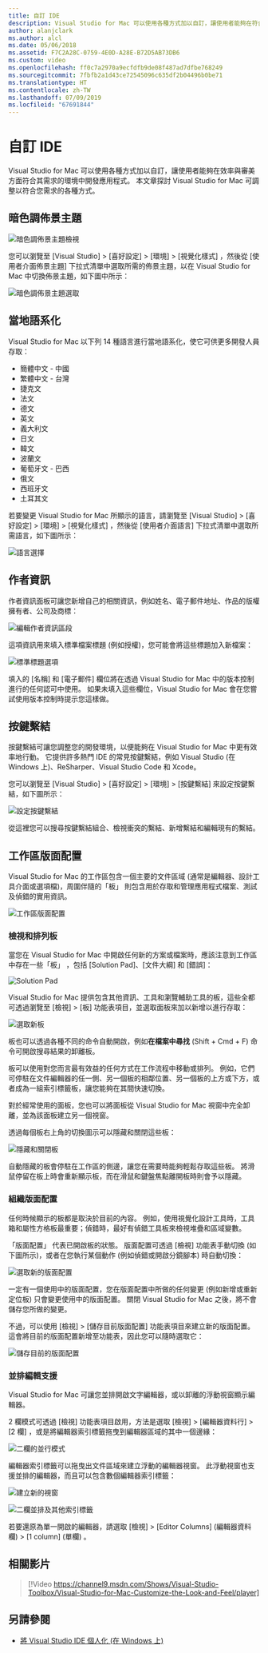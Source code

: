 ```yaml
---
title: 自訂 IDE
description: Visual Studio for Mac 可以使用各種方式加以自訂，讓使用者能夠在符合其效率與審美需求的環境中開發應用程式。 本主題探討 Visual Studio for Mac 可調整以符合您需求的各種方式。
author: alanjclark
ms.author: alcl
ms.date: 05/06/2018
ms.assetid: F7C2A28C-0759-4E0D-A28E-B72D5AB73DB6
ms.custom: video
ms.openlocfilehash: ff0c7a2970a9ecfdfb9de08f487ad7dfbe768249
ms.sourcegitcommit: 7fbfb2a1d43ce72545096c635df2b04496b0be71
ms.translationtype: HT
ms.contentlocale: zh-TW
ms.lasthandoff: 07/09/2019
ms.locfileid: "67691844"
---
```

# <a name="customizing-the-ide"></a>自訂 IDE

Visual Studio for Mac 可以使用各種方式加以自訂，讓使用者能夠在效率與審美方面符合其需求的環境中開發應用程式。 本文章探討 Visual Studio for Mac 可調整以符合您需求的各種方式。

## <a name="dark-theme"></a>暗色調佈景主題

![暗色調佈景主題檢視](media/customizing-the-ide-image7a.png)

您可以瀏覽至 [Visual Studio] > [喜好設定] > [環境] > [視覺化樣式]  ，然後從 [使用者介面佈景主題]  下拉式清單中選取所需的佈景主題，以在 Visual Studio for Mac 中切換佈景主題，如下圖中所示：

![暗色調佈景主題選取](media/customizing-the-ide-image7b.png)

## <a name="localization"></a>當地語系化

Visual Studio for Mac 以下列 14 種語言進行當地語系化，使它可供更多開發人員存取：

* 簡體中文 - 中國
* 繁體中文 - 台灣
* 捷克文
* 法文
* 德文
* 英文
* 義大利文
* 日文
* 韓文
* 波蘭文
* 葡萄牙文 - 巴西
* 俄文
* 西班牙文
* 土耳其文

若要變更 Visual Studio for Mac 所顯示的語言，請瀏覽至 [Visual Studio] > [喜好設定] > [環境] > [視覺化樣式]  ，然後從 [使用者介面語言]  下拉式清單中選取所需語言，如下圖所示：

![語言選擇](media/customizing-the-ide-image11a.png)

## <a name="author-information"></a>作者資訊

作者資訊面板可讓您新增自己的相關資訊，例如姓名、電子郵件地址、作品的版權擁有者、公司及商標：

![編輯作者資訊區段](media/customizing-the-ide-image9a.png)

這項資訊用來填入標準檔案標題 (例如授權)，您可能會將這些標題加入新檔案：

![標準標題選項](media/customizing-the-ide-image8a.png)

填入的 [名稱]  和 [電子郵件]  欄位將在透過 Visual Studio for Mac 中的版本控制進行的任何認可中使用。 如果未填入這些欄位，Visual Studio for Mac 會在您嘗試使用版本控制時提示您這樣做。

## <a name="key-bindings"></a>按鍵繫結

按鍵繫結可讓您調整您的開發環境，以便能夠在 Visual Studio for Mac 中更有效率地行動。 它提供許多熱門 IDE 的常見按鍵繫結，例如 Visual Studio (在 Windows 上)、ReSharper、Visual Studio Code 和 Xcode。

您可以瀏覽至 [Visual Studio] > [喜好設定] > [環境] > [按鍵繫結]  來設定按鍵繫結，如下圖所示：

![設定按鍵繫結](media/customizing-the-ide-image10a.png)

從這裡您可以搜尋按鍵繫結組合、檢視衝突的繫結、新增繫結和編輯現有的繫結。

## <a name="workspace-layout"></a>工作區版面配置

Visual Studio for Mac 的工作區包含一個主要的文件區域 (通常是編輯器、設計工具介面或選項檔)，周圍伴隨的「板」  則包含用於存取和管理應用程式檔案、測試及偵錯的實用資訊。

 ![工作區版面配置](media/customizing-the-ide-image1a.png)

### <a name="viewing-and-arranging-pads"></a>檢視和排列板

當您在 Visual Studio for Mac 中開啟任何新的方案或檔案時，應該注意到工作區中存在一些「板」  ，包括 [Solution Pad]、[文件大綱] 和 [錯誤]：

![Solution Pad](media/customizing-the-ide-image2a.png)

Visual Studio for Mac 提供包含其他資訊、工具和瀏覽輔助工具的板，這些全都可透過瀏覽至 [檢視] > [板]  功能表項目，並選取面板來加以新增以進行存取：

![選取新板](media/customizing-the-ide-image3a.png)

板也可以透過各種不同的命令自動開啟，例如**在檔案中尋找** (Shift + Cmd + F) 命令可開啟搜尋結果的卸離板。

板可以使用對您而言最有效益的任何方式在工作流程中移動或排列。 例如，它們可停駐在文件編輯器的任一側、另一個板的相鄰位置、另一個板的上方或下方，或者成為一組索引標籤板，讓您能夠在其間快速切換。

對於經常使用的面板，您也可以將面板從 Visual Studio for Mac 視窗中完全卸離，並為該面板建立另一個視窗。

透過每個板右上角的切換圖示可以隱藏和關閉這些板：

![隱藏和關閉板](media/customizing-the-ide-image5a.png)

自動隱藏的板會停駐在工作區的側邊，讓您在需要時能夠輕鬆存取這些板。 將滑鼠停留在板上時會重新顯示板，而在滑鼠和鍵盤焦點離開板時則會予以隱藏。

### <a name="organizing-layouts"></a>組織版面配置

任何時候顯示的板都是取決於目前的內容。 例如，使用視覺化設計工具時，工具箱和屬性方格板最重要；偵錯時，最好有偵錯工具板來檢視堆疊和區域變數。

「版面配置」  代表已開啟板的狀態。 版面配置可透過 [檢視] 功能表手動切換 (如下圖所示)，或者在您執行某個動作 (例如偵錯或開啟分鏡腳本) 時自動切換：

![選取新的版面配置](media/customizing-the-ide-image6b.png)

一定有一個使用中的版面配置，您在版面配置中所做的任何變更 (例如新增或重新定位板) 只會變更使用中的版面配置。 關閉 Visual Studio for Mac 之後，將不會儲存您所做的變更。

不過，可以使用 [檢視] > [儲存目前版面配置]  功能表項目來建立新的版面配置。 這會將目前的版面配置新增至功能表，因此您可以隨時選取它：

![儲存目前的版面配置](media/customizing-the-ide-image6a.png)

### <a name="side-by-side-editing-support"></a>並排編輯支援

Visual Studio for Mac 可讓您並排開啟文字編輯器，或以卸離的浮動視窗顯示編輯器。

2 欄模式可透過 [檢視] 功能表項目啟用，方法是選取 [檢視] > [編輯器資料行] > [2 欄]  ，或是將編輯器索引標籤拖曳到編輯器區域的其中一個邊緣：

![二欄的並行模式](media/customizing-the-ide-sbs.png)

編輯器索引標籤可以拖曳出文件區域來建立浮動的編輯器視窗。 此浮動視窗也支援並排的編輯器，而且可以包含數個編輯器索引標籤：

![建立新的視窗](media/customizing-the-ide-sbs1.png)

![二欄並排及其他索引標籤](media/customizing-the-ide-sbs2.png)

若要還原為單一開啟的編輯器，請選取 [檢視] > [Editor Columns] (編輯器資料欄) > [1 column] (單欄)  。

## <a name="related-video"></a>相關影片

> [!Video https://channel9.msdn.com/Shows/Visual-Studio-Toolbox/Visual-Studio-for-Mac-Customize-the-Look-and-Feel/player]

## <a name="see-also"></a>另請參閱

- [將 Visual Studio IDE 個人化 (在 Windows 上)](/visualstudio/ide/personalizing-the-visual-studio-ide)